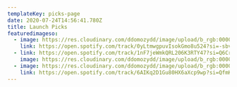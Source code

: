 ```yaml
---
templateKey: picks-page
date: 2020-07-24T14:56:41.780Z
title: Launch Picks
featuredimageso:
  - image: https://res.cloudinary.com/ddomozydd/image/upload/b_rgb:000000,e_gradient_fade:20,y_-0.5/v1595602866/songmachine-1580231443-608x608_fauhpx.jpg
    link: https://open.spotify.com/track/0yLtmwgpuvIsokGmo8u524?si=-sbvAdoHQfKtRMzuY3CpjQ
  - link: https://open.spotify.com/track/1nF7jeWmkQRL206K3RTY47?si=Q6CrFEklSkinzWrs07CJjg
    image: https://res.cloudinary.com/ddomozydd/image/upload/b_rgb:000000,e_gradient_fade:20,y_-0.5/v1595602865/a3900724630_10_msdczq.jpg
  - image: https://res.cloudinary.com/ddomozydd/image/upload/b_rgb:000000,e_gradient_fade:20,y_-0.5/v1595602863/oh_sees_smote_reverser_ibsmab.jpg
    link: https://open.spotify.com/track/6AIKq2D1Gu80HX6aXcp9wp?si=QfmK6OecQ1OEm37ZBa7Rzw
---
```

